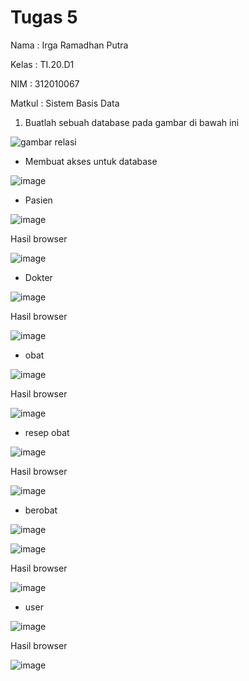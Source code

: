 # Tugas 5
Nama   : Irga Ramadhan Putra

Kelas  : TI.20.D1

NIM    : 312010067

Matkul : Sistem Basis Data

1. Buatlah sebuah database pada gambar di bawah ini

 ![gambar relasi](https://user-images.githubusercontent.com/101645216/169638492-118dfa8f-b3bb-4810-863a-2dcb51b6b4d8.png)


- Membuat akses untuk database 

  
![image](https://user-images.githubusercontent.com/101645216/170695001-073d7344-2096-42be-b498-2367187289e0.png)


- Pasien 

![image](https://user-images.githubusercontent.com/101645216/169637994-c735c679-152e-4910-9882-5b20eb9a7d5b.png)
 
 Hasil browser 
 
 ![image](https://user-images.githubusercontent.com/101645216/169638042-6b65a987-b90c-4983-90aa-a7e91d3fe68f.png)

- Dokter 

 ![image](https://user-images.githubusercontent.com/101645216/169638110-18767c5a-8fe6-43bf-b74b-def28a1b8646.png)

 Hasil browser 
 
![image](https://user-images.githubusercontent.com/101645216/169638253-d88a511e-b9e9-4eac-ab0b-7a9a2c87f214.png)

- obat 

![image](https://user-images.githubusercontent.com/101645216/169638284-5516fac1-018b-47ef-bafb-3d7fe8f329c5.png)

  Hasil browser 
  
  ![image](https://user-images.githubusercontent.com/101645216/169638317-ed6f9f1a-bb21-422a-bc0d-591be19100d6.png)

- resep obat 

![image](https://user-images.githubusercontent.com/101645216/169638351-c8a7afd8-841e-44fe-bf5b-ff588b2de8e2.png)

  Hasil browser 
  
  ![image](https://user-images.githubusercontent.com/101645216/169638407-2b97b8a4-dc9b-4a2d-9480-a60df19fc580.png)


- berobat 

![image](https://user-images.githubusercontent.com/101645216/169638631-2b0974f8-8365-4122-8314-7a1a4ee96ded.png)


![image](https://user-images.githubusercontent.com/101645216/169638669-757d5cc6-f2b8-4697-b1a9-40aa45da187b.png)

 Hasil browser 
 
 ![image](https://user-images.githubusercontent.com/101645216/169640036-e2df31d2-13e9-44be-a87f-3fbedda72004.png)

 
- user 
 
![image](https://user-images.githubusercontent.com/101645216/169639853-71194648-20d6-4c18-a200-f4a392da54fb.png)
 
  Hasil browser 
  
 ![image](https://user-images.githubusercontent.com/101645216/169639958-71fcb85b-79e2-47c1-9e81-3e799aacb59c.png)

  
